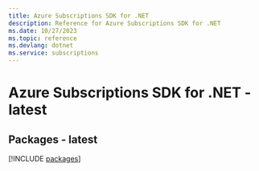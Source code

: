 ```yaml
---
title: Azure Subscriptions SDK for .NET
description: Reference for Azure Subscriptions SDK for .NET
ms.date: 10/27/2023
ms.topic: reference
ms.devlang: dotnet
ms.service: subscriptions
---
```

# Azure Subscriptions SDK for .NET - latest
## Packages - latest
[!INCLUDE [packages](subscriptions-index.md)]